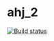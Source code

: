 # ahj_2

[![Build status](https://ci.appveyor.com/api/projects/status/0kj8e99m9eifxbw5/branch/main?svg=true)](https://ci.appveyor.com/project/MikiSveta/ahj-2-1-nn638/branch/main)